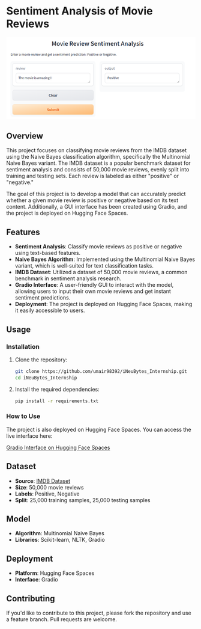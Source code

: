 # Sentiment Analysis of Movie Reviews

[![Check Website](demo.png)](https://huggingface.co/spaces/Umair98392/sentiment)

## Overview

This project focuses on classifying movie reviews from the IMDB dataset using the Naive Bayes classification algorithm, specifically the Multinomial Naive Bayes variant. The IMDB dataset is a popular benchmark dataset for sentiment analysis and consists of 50,000 movie reviews, evenly split into training and testing sets. Each review is labeled as either "positive" or "negative."

The goal of this project is to develop a model that can accurately predict whether a given movie review is positive or negative based on its text content. Additionally, a GUI interface has been created using Gradio, and the project is deployed on Hugging Face Spaces.

## Features

- **Sentiment Analysis**: Classify movie reviews as positive or negative using text-based features.
- **Naive Bayes Algorithm**: Implemented using the Multinomial Naive Bayes variant, which is well-suited for text classification tasks.
- **IMDB Dataset**: Utilized a dataset of 50,000 movie reviews, a common benchmark in sentiment analysis research.
- **Gradio Interface**: A user-friendly GUI to interact with the model, allowing users to input their own movie reviews and get instant sentiment predictions.
- **Deployment**: The project is deployed on Hugging Face Spaces, making it easily accessible to users.

## Usage

### Installation

1. Clone the repository:
    ```bash
    git clone https://github.com/umair98392/iNeuBytes_Internship.git
    cd iNeuBytes_Internship
    ```

2. Install the required dependencies:
    ```bash
    pip install -r requirements.txt
    ```



### How to Use

The project is also deployed on Hugging Face Spaces. You can access the live interface here:

[Gradio Interface on Hugging Face Spaces](https://huggingface.co/spaces/your-username/your-project-name)

## Dataset

- **Source**: [IMDB Dataset](https://ai.stanford.edu/~amaas/data/sentiment/)
- **Size**: 50,000 movie reviews
- **Labels**: Positive, Negative
- **Split**: 25,000 training samples, 25,000 testing samples

## Model

- **Algorithm**: Multinomial Naive Bayes
- **Libraries**: Scikit-learn, NLTK, Gradio

## Deployment

- **Platform**: Hugging Face Spaces
- **Interface**: Gradio

## Contributing

If you'd like to contribute to this project, please fork the repository and use a feature branch. Pull requests are welcome.
